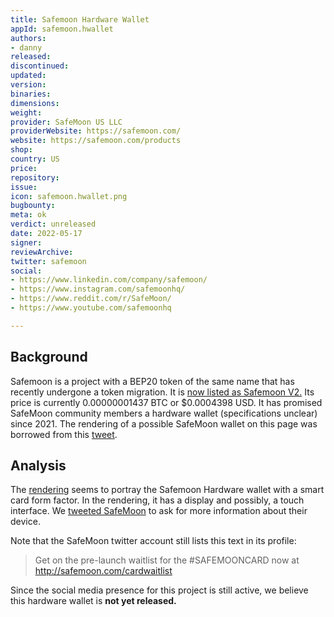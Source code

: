```yaml
---
title: Safemoon Hardware Wallet
appId: safemoon.hwallet
authors:
- danny
released: 
discontinued: 
updated: 
version: 
binaries: 
dimensions: 
weight: 
provider: SafeMoon US LLC
providerWebsite: https://safemoon.com/
website: https://safemoon.com/products
shop: 
country: US
price: 
repository: 
issue: 
icon: safemoon.hwallet.png
bugbounty: 
meta: ok
verdict: unreleased
date: 2022-05-17
signer: 
reviewArchive: 
twitter: safemoon
social:
- https://www.linkedin.com/company/safemoon/
- https://www.instagram.com/safemoonhq/
- https://www.reddit.com/r/SafeMoon/
- https://www.youtube.com/safemoonhq

---
```


## Background 

Safemoon is a project with a BEP20 token of the same name that has recently undergone a token migration. It is [now listed as Safemoon V2.](https://coinmarketcap.com/currencies/safemoon-v2/) Its price is currently 0.00000001437 BTC or $0.0004398 USD. It has promised SafeMoon community members a hardware wallet (specifications unclear) since 2021. The rendering of a possible SafeMoon wallet on this page was borrowed from this [tweet](https://twitter.com/safemoon/status/1394383881789452306). 

## Analysis

The [rendering](https://twitter.com/safemoon/status/1394383881789452306) seems to portray the Safemoon Hardware wallet with a smart card form factor. In the rendering, it has a display and possibly, a touch interface. We [tweeted SafeMoon](https://twitter.com/BitcoinWalletz/status/1526489340519428097) to ask for more information about their device. 

Note that the SafeMoon twitter account still lists this text in its profile: 

> Get on the pre-launch waitlist for the #SAFEMOONCARD now at http://safemoon.com/cardwaitlist

Since the social media presence for this project is still active, we believe this hardware wallet is **not yet released.**

